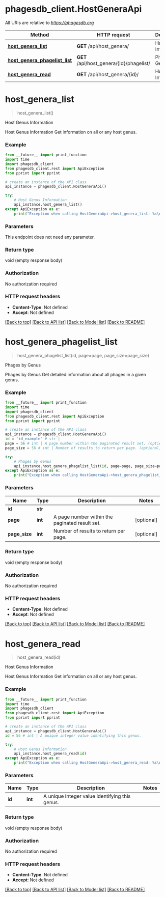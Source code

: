 # phagesdb_client.HostGeneraApi

All URIs are relative to *https://phagesdb.org*

Method | HTTP request | Description
------------- | ------------- | -------------
[**host_genera_list**](HostGeneraApi.md#host_genera_list) | **GET** /api/host_genera/ | Host Genus Information
[**host_genera_phagelist_list**](HostGeneraApi.md#host_genera_phagelist_list) | **GET** /api/host_genera/{id}/phagelist/ | Phages by Genus
[**host_genera_read**](HostGeneraApi.md#host_genera_read) | **GET** /api/host_genera/{id}/ | Host Genus Information


# **host_genera_list**
> host_genera_list()

Host Genus Information

Host Genus Information  Get information on all or any host genus.

### Example
```python
from __future__ import print_function
import time
import phagesdb_client
from phagesdb_client.rest import ApiException
from pprint import pprint

# create an instance of the API class
api_instance = phagesdb_client.HostGeneraApi()

try:
    # Host Genus Information
    api_instance.host_genera_list()
except ApiException as e:
    print("Exception when calling HostGeneraApi->host_genera_list: %s\n" % e)
```

### Parameters
This endpoint does not need any parameter.

### Return type

void (empty response body)

### Authorization

No authorization required

### HTTP request headers

 - **Content-Type**: Not defined
 - **Accept**: Not defined

[[Back to top]](#) [[Back to API list]](../README.md#documentation-for-api-endpoints) [[Back to Model list]](../README.md#documentation-for-models) [[Back to README]](../README.md)

# **host_genera_phagelist_list**
> host_genera_phagelist_list(id, page=page, page_size=page_size)

Phages by Genus

Phages by Genus  Get detailed information about all phages in a given genus.

### Example
```python
from __future__ import print_function
import time
import phagesdb_client
from phagesdb_client.rest import ApiException
from pprint import pprint

# create an instance of the API class
api_instance = phagesdb_client.HostGeneraApi()
id = 'id_example' # str | 
page = 56 # int | A page number within the paginated result set. (optional)
page_size = 56 # int | Number of results to return per page. (optional)

try:
    # Phages by Genus
    api_instance.host_genera_phagelist_list(id, page=page, page_size=page_size)
except ApiException as e:
    print("Exception when calling HostGeneraApi->host_genera_phagelist_list: %s\n" % e)
```

### Parameters

Name | Type | Description  | Notes
------------- | ------------- | ------------- | -------------
 **id** | **str**|  | 
 **page** | **int**| A page number within the paginated result set. | [optional] 
 **page_size** | **int**| Number of results to return per page. | [optional] 

### Return type

void (empty response body)

### Authorization

No authorization required

### HTTP request headers

 - **Content-Type**: Not defined
 - **Accept**: Not defined

[[Back to top]](#) [[Back to API list]](../README.md#documentation-for-api-endpoints) [[Back to Model list]](../README.md#documentation-for-models) [[Back to README]](../README.md)

# **host_genera_read**
> host_genera_read(id)

Host Genus Information

Host Genus Information  Get information on all or any host genus.

### Example
```python
from __future__ import print_function
import time
import phagesdb_client
from phagesdb_client.rest import ApiException
from pprint import pprint

# create an instance of the API class
api_instance = phagesdb_client.HostGeneraApi()
id = 56 # int | A unique integer value identifying this genus.

try:
    # Host Genus Information
    api_instance.host_genera_read(id)
except ApiException as e:
    print("Exception when calling HostGeneraApi->host_genera_read: %s\n" % e)
```

### Parameters

Name | Type | Description  | Notes
------------- | ------------- | ------------- | -------------
 **id** | **int**| A unique integer value identifying this genus. | 

### Return type

void (empty response body)

### Authorization

No authorization required

### HTTP request headers

 - **Content-Type**: Not defined
 - **Accept**: Not defined

[[Back to top]](#) [[Back to API list]](../README.md#documentation-for-api-endpoints) [[Back to Model list]](../README.md#documentation-for-models) [[Back to README]](../README.md)

